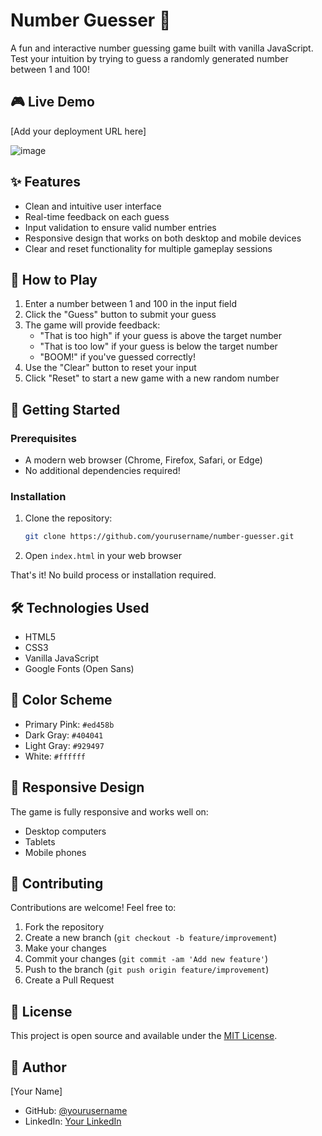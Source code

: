 # Number Guesser 🎲

A fun and interactive number guessing game built with vanilla JavaScript. Test your intuition by trying to guess a randomly generated number between 1 and 100!

## 🎮 Live Demo

[Add your deployment URL here]

![image](https://github.com/user-attachments/assets/05e973f2-0c6c-4294-ab9f-ca4916a323b4)

## ✨ Features

- Clean and intuitive user interface
- Real-time feedback on each guess
- Input validation to ensure valid number entries
- Responsive design that works on both desktop and mobile devices
- Clear and reset functionality for multiple gameplay sessions

## 🎯 How to Play

1. Enter a number between 1 and 100 in the input field
2. Click the "Guess" button to submit your guess
3. The game will provide feedback:
   - "That is too high" if your guess is above the target number
   - "That is too low" if your guess is below the target number
   - "BOOM!" if you've guessed correctly!
4. Use the "Clear" button to reset your input
5. Click "Reset" to start a new game with a new random number

## 🚀 Getting Started

### Prerequisites

- A modern web browser (Chrome, Firefox, Safari, or Edge)
- No additional dependencies required!

### Installation

1. Clone the repository:
   ```bash
   git clone https://github.com/yourusername/number-guesser.git
   ```

2. Open `index.html` in your web browser

That's it! No build process or installation required.

## 🛠️ Technologies Used

- HTML5
- CSS3
- Vanilla JavaScript
- Google Fonts (Open Sans)

## 🎨 Color Scheme

- Primary Pink: `#ed458b`
- Dark Gray: `#404041`
- Light Gray: `#929497`
- White: `#ffffff`

## 📱 Responsive Design

The game is fully responsive and works well on:
- Desktop computers
- Tablets
- Mobile phones

## 🤝 Contributing

Contributions are welcome! Feel free to:
1. Fork the repository
2. Create a new branch (`git checkout -b feature/improvement`)
3. Make your changes
4. Commit your changes (`git commit -am 'Add new feature'`)
5. Push to the branch (`git push origin feature/improvement`)
6. Create a Pull Request

## 📝 License

This project is open source and available under the [MIT License](LICENSE).

## 👤 Author

[Your Name]
- GitHub: [@yourusername](https://github.com/yourusername)
- LinkedIn: [Your LinkedIn](https://linkedin.com/in/yourprofile)
